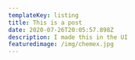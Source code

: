 ```yaml
---
templateKey: listing
title: This is a post
date: 2020-07-26T20:05:57.898Z
description: I made this in the UI
featuredimage: /img/chemex.jpg
---
```

